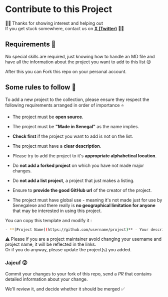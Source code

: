 # Contribute to this Project

👋🏽 Thanks for showing interest and helping out  
If you get stuck somewhere, contact us on **[X (Twitter)](https://x.com/galsendev221)** 🤙🏾

## Requirements 🎯

No special skills are required, just knowing how to handle an MD file and have all the information about the project you want to add to this list 😉

After this you can Fork this repo on your personal account.

## Some rules to follow 📌

To add a new project to the collection, please ensure they respect the following requirements arranged in order of importance ⭐

- The project must be **open source**.

- The project must be **"Made in Senegal"** as the name implies.

- **Check first** if the project you want to add is not on the list.

- The project must have a **clear description**.

- Please try to add the project to it's **appropriate alphabetical location**.

- Do **not add a forked project** on which you have not made major changes.

- Do **not add a list project**, a project that just makes a listing.

- Ensure to **provide the good GitHub url** of the creator of the project.

- The project must have global use - meaning it's not made just for use by Senegalese and there really is **no geographical limitation for anyone** that may be interested in using this project.

You can copy this template and modify it :

```bash
- **[Project Name](https://github.com/username/project)** - Your description here. - **[@username](https://github.com/username)**
```

⚠️ Please if you are a project maintainer avoid changing your username and project name, it will be reflected in the links.  
Or if you do anyway, please update the project(s) you added.

### Jajeuf 😜

Commit your changes to your fork of this repo, send a _PR_ that contains detailed information about your change.

We'll review it, and decide whether it should be merged ✅
